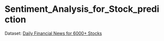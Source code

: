 # Sentiment_Analysis_for_Stock_prediction

Dataset: [Daily Financial News for 6000+ Stocks](https://www.kaggle.com/datasets/miguelaenlle/massive-stock-news-analysis-db-for-nlpbacktests)

<!--
setup: https://www.youtube.com/watch?v=r7Am-ZGMef8
- pytorch = 11.7
- [cuda 11.7](https://developer.nvidia.com/cuda-11-7-0-download-archive?target_os=Windows&target_arch=x86_64&target_version=11&target_type=exe_local)
- [Download cuDNN v8.8.1 (March 8th, 2023), for CUDA 11.x](https://developer.nvidia.com/rdp/cudnn-archive)

-->
